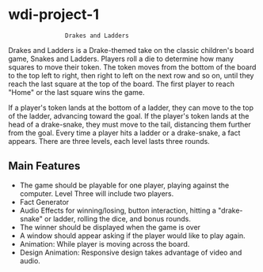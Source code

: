 # wdi-project-1

                    Drakes and Ladders

Drakes and Ladders is a Drake-themed take on the classic children's board game, Snakes and Ladders. Players roll a die to determine how many squares to move their token. The token moves from the bottom of the board to the top left to right, then right to left on the next row and so on, until they reach the last square at the top of the board. The first player to reach "Home" or the last square wins the game.

If a player's token lands at the bottom of a ladder, they can move to the top of the ladder, advancing toward the goal. If the player's token lands at the head of a drake-snake, they must move to the tail, distancing them further from the goal. Every time a player hits a ladder or a drake-snake, a fact appears. There are three levels, each level lasts three rounds.  

## Main Features

* The game should be playable for one player, playing against the computer. Level Three will include two players.
* Fact Generator
* Audio Effects for winning/losing, button interaction, hitting a "drake-snake" or ladder, rolling the dice, and bonus rounds.
* The winner should be displayed when the game is over
* A window should appear asking if the player would like to play again.
* Animation: While player is moving across the board.
* Design Animation: Responsive design takes advantage of video and audio.  
